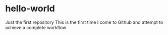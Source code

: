 # hello-world
Just the first repository
This is the first time I come to Github and attempt to achieve a complete workflow
